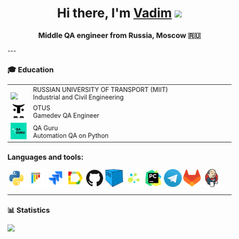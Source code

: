<h1 align="center">Hi there, I'm <a href="https://daniilshat.ru/" target="_blank">Vadim</a> 
<img src="https://github.com/blackcater/blackcater/raw/main/images/Hi.gif" height="32"/></h1>
<h3 align="center">Middle QA engineer from Russia, Moscow 🇷🇺</h3>
---

### :mortar_board: Education

<table width="100%" border='0'>
    <tr><td width="10%" valign="bottom"><img src="icons/miit_logo.jpeg"></td><td valign="middle">RUSSIAN UNIVERSITY OF TRANSPORT (MIIT)</br>Industrial and Civil Engineering</td></tr>
    <tr><td width="10%" valign="bottom"><img src="icons/otus_logo.png"></td><td valign="middle">OTUS</br>Gamedev QA Engineer</td></tr>
    <tr><td width="10%" valign="bottom"><img src="icons/qa_guru_logo.svg"></td><td valign="middle">QA Guru</br>Automation QA on Python</td></tr>
</table>

### Languages and tools:

<img title="Python" src="icons/python.svg" height="40" width="40"/> <img title="Pytest" src="icons/pytest.svg" height="40" width="40"/> <img title="Jira" src="icons/jira.svg" height="40" width="40"/> <img title="Allure Report" src="icons/allure_report.png" height="40" width="40"/> <img title="GitHub" src="icons/github.svg" height="40" width="40"/> <img title="Selenoid" src="icons/selenoid.png" height="40" width="40"/> <img title="Selene" src="icons/selene.png" height="40" width="40"/> <img title="Pycharm" src="icons/pycharm-original.svg" height="40" width="40"/> <img title="Telegram" src="icons/telegram.png" height="40" width="40"/> <img title="GitLab" src="icons/gitlab-original.svg" height="40" width="40"/> <img title="Jenkins" src="icons/jenkins-original.svg" height="40" width="40"/>

---

### 📊 Statistics

![](http://github-profile-summary-cards.vercel.app/api/cards/stats?username=zmamedov&theme=radical)

